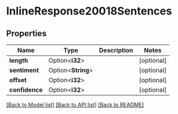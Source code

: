 # InlineResponse20018Sentences

## Properties

Name | Type | Description | Notes
------------ | ------------- | ------------- | -------------
**length** | Option<**i32**> |  | [optional]
**sentiment** | Option<**String**> |  | [optional]
**offset** | Option<**i32**> |  | [optional]
**confidence** | Option<**i32**> |  | [optional]

[[Back to Model list]](../README.md#documentation-for-models) [[Back to API list]](../README.md#documentation-for-api-endpoints) [[Back to README]](../README.md)


